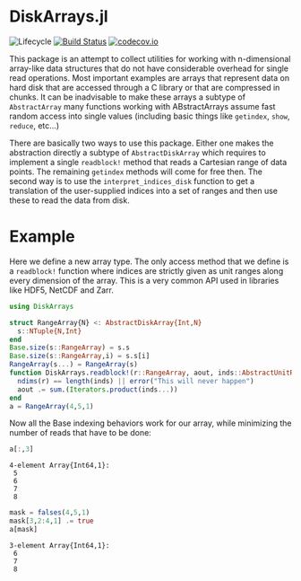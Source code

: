 # DiskArrays.jl

![Lifecycle](https://img.shields.io/badge/lifecycle-experimental-orange.svg)<!--
![Lifecycle](https://img.shields.io/badge/lifecycle-maturing-blue.svg)
![Lifecycle](https://img.shields.io/badge/lifecycle-stable-green.svg)
![Lifecycle](https://img.shields.io/badge/lifecycle-retired-orange.svg)
![Lifecycle](https://img.shields.io/badge/lifecycle-archived-red.svg)
![Lifecycle](https://img.shields.io/badge/lifecycle-dormant-blue.svg) -->
[![Build Status](https://travis-ci.com/meggart/DiskArrays.jl.svg?branch=master)](https://travis-ci.com/meggart/DiskArrays.jl)
[![codecov.io](http://codecov.io/github/meggart/DiskArrays.jl/coverage.svg?branch=master)](http://codecov.io/github/meggart/DiskArrays.jl?branch=master)

This package is an attempt to collect utilities for working with n-dimensional array-like data
structures that do not have considerable overhead for single read operations. Most important
examples are arrays that represent data on hard disk that are accessed through a C
library or that are compressed in chunks. It can be inadvisable to make these arrays a subtype
of `AbstractArray` many functions working with ABstractArrays assume fast random access into single
values (including basic things like `getindex`, `show`, `reduce`, etc...)


There are basically two ways to use this package.
Either one makes the abstraction directly a subtype of `AbstractDiskArray` which requires
to implement a single `readblock!` method that reads a Cartesian range of data points.
The remaining `getindex` methods will come for free then. The second way is to use
the `interpret_indices_disk` function to get a translation of the user-supplied indices
into a set of ranges and then use these to read the data from disk.

# Example

Here we define a new array type. The only access method that we define is a
`readblock!` function where indices are strictly given as unit ranges along
every dimension of the array. This is a very common API used in libraries
like HDF5, NetCDF and Zarr.


````julia
using DiskArrays

struct RangeArray{N} <: AbstractDiskArray{Int,N}
  s::NTuple{N,Int}
end
Base.size(s::RangeArray) = s.s
Base.size(s::RangeArray,i) = s.s[i]
RangeArray(s...) = RangeArray(s)
function DiskArrays.readblock!(r::RangeArray, aout, inds::AbstractUnitRange...)
  ndims(r) == length(inds) || error("This will never happen")
  aout .= sum.(Iterators.product(inds...))
end
a = RangeArray(4,5,1)
````

Now all the Base indexing behaviors work for our array, while minimizing the
number of reads that have to be done:

````julia
a[:,3]
````
````
4-element Array{Int64,1}:
 5
 6
 7
 8
````

````julia
mask = falses(4,5,1)
mask[3,2:4,1] .= true
a[mask]
````
````
3-element Array{Int64,1}:
 6
 7
 8
````
